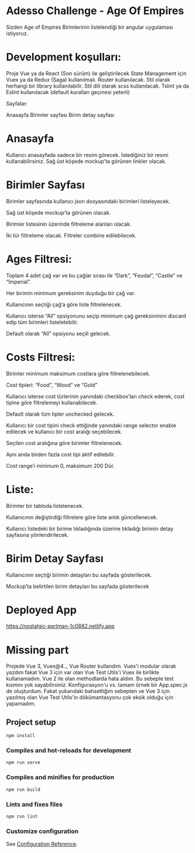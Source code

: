# Adesso Challenge - Age Of Empires

Sizden Age of Empires Birimlerinin listelendiği bir angular uygulaması istiyoruz.

 

# Development koşulları:

 

Proje Vue ya da React (Son sürüm) ile geliştirilecek
State Management için Vuex ya da Redux (Saga) kullanılmalı.
Router kullanılacak.
Stil olarak herhangi bir library kullanılabilir.
Stil dili olarak scss kullanılacak.
Tslint ya da Eslint kullanılacak (default kuralları geçmesi yeterli)
 

 Sayfalar:

 

Anasayfa
Birimler sayfası
Birim detay sayfası
 

# Anasayfa

 

Kullanıcı anasayfada sadece bir resim görecek. İstediğiniz bir resmi kullanabilirsiniz. Sağ üst köşede mockup’ta görünen linkler olacak.

 

# Birimler Sayfası

 

Birimler sayfasında kullanıcı json dosyasındaki birimleri listeleyecek.

Sağ üst köşede mockup'ta görünen olacak.

Birimler listesinin üzerinde filtreleme alanları olacak.

İki tür filtreleme olacak. Filtreler combine edilebilecek.

 

# Ages Filtresi:

Toplam 4 adet çağ var ve bu çağlar sırası ile “Dark”, “Feudal”, “Castle” ve “Imperial”.

Her birimin minimum gereksinim duyduğu bir çağ var.

Kullanıcının seçtiği çağ’a göre liste filtrelenecek.

Kullanıcı isterse “All” opsiyonunu seçip minimum çağ gereksinimini discard edip tüm birimleri listeletebilir.

Default olarak “All” opsiyonu seçili gelecek.

 

# Costs Filtresi:

Birimler minimum maksimum costlara göre filtrelenebilecek.

Cost tipleri: “Food”, “Wood” ve “Gold”

Kullanıcı isterse cost türlerinin yanındaki checkbox’ları check ederek, cost tipine göre filtrelemeyi kullanabilecek.

Default olarak tüm tipler unchecked gelecek.

Kullanıcı bir cost tipini check ettiğinde yanındaki range selector enable edilecek ve kullanıcı bir cost aralığı seçebilecek.

Seçilen cost aralığına göre birimler filtrelenecek.

Aynı anda birden fazla cost tipi aktif edilebilir.

Cost range’i minimum 0, maksimum 200 Dür.

 

# Liste:

Birimler bir tabloda listelenecek.

Kullanıcının değiştirdiği filtrelere göre liste anlık güncellenecek.

Kullanıcı listedeki bir birime tıkladığında üzerine tıkladığı birimin detay sayfasına yönlendirilecek.

 

# Birim Detay Sayfası

 

Kullanıcının seçtiği birimin detayları bu sayfada gösterilecek.

Mockup’ta belirtilen birim detayları bu sayfada gösterilecek

# Deployed App
https://nostalgic-perlman-1c0882.netlify.app

# Missing part

Projede Vue 3, Vuex@4.., Vue Router kullandım. Vuex'i modular olarak yazdım fakat Vue 3 için var olan Vue Test Utils'i Vuex ile birlikte kullanamadım. Vue 2 ile olan methodlarda hata aldım. Bu sebeple test kısmını yok sayabilirsiniz. Konfigurasyon'u vs. tamam örnek bir App.spec.js de oluşturdum. Fakat yukarıdaki bahsettiğim sebepten ve Vue 3 için yazılmış olan Vue Test Utils'in dökümantasyonu çok eksik olduğu için yapamadım. 

## Project setup
```
npm install
```

### Compiles and hot-reloads for development
```
npm run serve
```

### Compiles and minifies for production
```
npm run build
```

### Lints and fixes files
```
npm run lint
```

### Customize configuration
See [Configuration Reference](https://cli.vuejs.org/config/).
